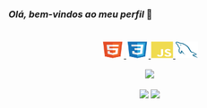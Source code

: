 ### _Olá, bem-vindos ao meu perfil_ 💜  

#
  
  <div style="display: inline_block" align="center">
  <a href="https://github.com/eudominique">
  <img alt="Dominique-HTML" height="30" width="40" src="https://raw.githubusercontent.com/devicons/devicon/master/icons/html5/html5-original.svg">
  <img alt="Dominique-CSS" height="30" width="40" src="https://raw.githubusercontent.com/devicons/devicon/master/icons/css3/css3-original.svg">
  <img alt="Dominique-Js" height="30" width="40" src="https://raw.githubusercontent.com/devicons/devicon/master/icons/javascript/javascript-plain.svg">
  <img alt="Dominique-Mysql" height="30" width="40" src="https://raw.githubusercontent.com/devicons/devicon/master/icons/mysql/mysql-original.svg">
  </div><br>
 
 <div align="center">
  <img width="45%" src="https://github-readme-stats.vercel.app/api/top-langs/?username=eudominique&layout=compact&langs_count=7&theme=cobalt"/>
</div><br>
   
   <div align="center">
 <a href = "mailto:opsdominique@gmail.com"><img src="https://img.shields.io/badge/-Gmail-%23333?style=for-the-badge&logo=gmail&logoColor=red" target="_blank"></a>
  <a href="https://www.linkedin.com/in/dominiquebatista" target="_blank"><img src="https://img.shields.io/badge/-LinkedIn-%230077B5?style=for-the-badge&logo=linkedin&logoColor=white" target="_blank"></a> 
  </div>
 
 #
